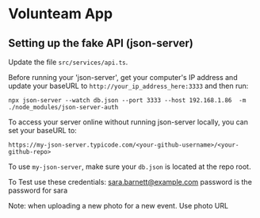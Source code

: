 # Volunteam App

## Setting up the fake API (json-server)

Update the file `src/services/api.ts`.

Before running your 'json-server', get your computer's IP address and update your baseURL to `http://your_ip_address_here:3333` and then run:

```
npx json-server --watch db.json --port 3333 --host 192.168.1.86  -m ./node_modules/json-server-auth
```

To access your server online without running json-server locally, you can set your baseURL to:

```
https://my-json-server.typicode.com/<your-github-username>/<your-github-repo>
```

To use `my-json-server`, make sure your `db.json` is located at the repo root.

To Test use these credentials:
sara.barnett@example.com
password is the password for sara

Note: when uploading a new photo for a new event. Use photo URL
